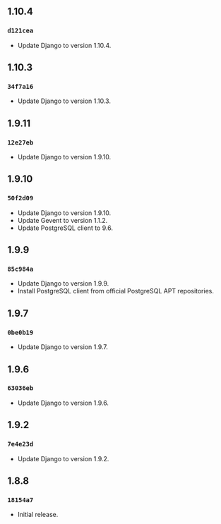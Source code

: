 ## 1.10.4

### `d121cea`

- Update Django to version 1.10.4.

## 1.10.3

### `34f7a16`

- Update Django to version 1.10.3.

## 1.9.11

### `12e27eb`

- Update Django to version 1.9.10.

## 1.9.10

### `50f2d09`

- Update Django to version 1.9.10.
- Update Gevent to version 1.1.2.
- Update PostgreSQL client to 9.6.

## 1.9.9

### `85c984a`

- Update Django to version 1.9.9.
- Install PostgreSQL client from official PostgreSQL APT repositories.

## 1.9.7

### `0be0b19`

- Update Django to version 1.9.7.

## 1.9.6

### `63036eb`

- Update Django to version 1.9.6.

## 1.9.2

### `7e4e23d`

- Update Django to version 1.9.2.

## 1.8.8

### `18154a7`

- Initial release.
